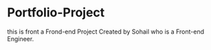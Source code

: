 # Portfolio-Project
this is front a Frond-end Project Created by Sohail who is a Front-end Engineer.
